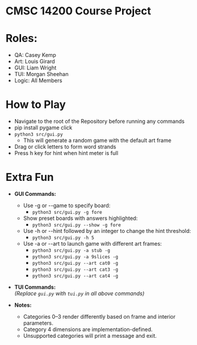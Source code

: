 # CMSC 14200 Course Project 

# Roles:
- QA: Casey Kemp
- Art: Louis Girard
- GUI: Liam Wright
- TUI: Morgan Sheehan
- Logic: All Members

# How to Play

- Navigate to the root of the Repository before running any commands
- pip install pygame click
- `python3 src/gui.py`
    - This will generate a random game with the default art frame
- Drag or click letters to form word strands
- Press h key for hint when hint meter is full

# Extra Fun
- **GUI Commands:**
  - Use -g or --game to specify board:
    - `python3 src/gui.py -g fore`
  - Show preset boards with answers highlighted:
    - `python3 src/gui.py --show -g fore`
  - Use -h or --hint followed by an integer to change the hint threshold:
    - `python3 src/gui.py -h 5`
  - Use -a or --art to launch game with different art frames:
    - `python3 src/gui.py -a stub -g`
    - `python3 src/gui.py -a 9slices -g`
    - `python3 src/gui.py --art cat0 -g`
    - `python3 src/gui.py --art cat3 -g`
    - `python3 src/gui.py --art cat4 -g`

- **TUI Commands:**  
  *(Replace `gui.py` with `tui.py` in all above commands)*

- **Notes:**
  - Categories 0–3 render differently based on frame and interior parameters.
  - Category 4 dimensions are implementation-defined.
  - Unsupported categories will print a message and exit.
